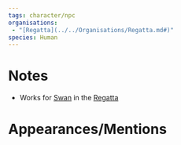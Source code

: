 ```yaml
---
tags: character/npc
organisations:
 - "[Regatta](../../Organisations/Regatta.md#)"
species: Human
---
```

# Notes
- Works for [Swan](./Swan.md#) in the [Regatta](../../Organisations/Regatta.md#)
# Appearances/Mentions

